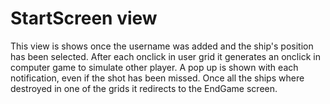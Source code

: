 # StartScreen view
This view is shows once the username was added and the ship's position has been selected. 
After each onclick in user grid it generates an onclick in computer game to simulate other player.
A pop up is shown with each notification, even if the shot has been missed.
Once all the ships where destroyed in one of the grids it redirects to the EndGame screen.
